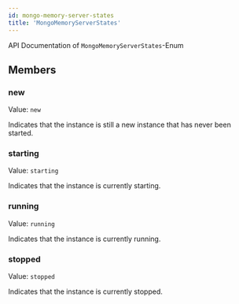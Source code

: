 ```yaml
---
id: mongo-memory-server-states
title: 'MongoMemoryServerStates'
---
```


API Documentation of `MongoMemoryServerStates`-Enum

## Members

### new

Value: `new`

Indicates that the instance is still a new instance that has never been started.

### starting

Value: `starting`

Indicates that the instance is currently starting.

### running

Value: `running`

Indicates that the instance is currently running.

### stopped

Value: `stopped`

Indicates that the instance is currently stopped.
